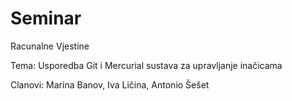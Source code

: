 # Seminar
<p>Racunalne Vjestine</p>
<p>Tema: Usporedba Git i Mercurial sustava za upravljanje inačicama</p>
<p>Clanovi: Marina Banov, Iva Ličina, Antonio Šešet </p>

